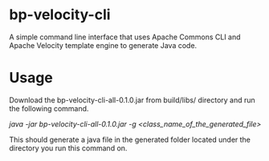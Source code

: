 # bp-velocity-cli
A simple command line interface that uses Apache Commons CLI and Apache Velocity template engine to generate Java code.

Usage
======
Download the bp-velocity-cli-all-0.1.0.jar from build/libs/ directory and run the following command.

_java -jar bp-velocity-cli-all-0.1.0.jar -g \<class_name_of_the_generated_file>_

This should generate a java file in the generated folder located under the directory you run this command on.
